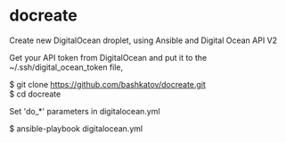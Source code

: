 # docreate
Create new DigitalOcean droplet, using Ansible and Digital Ocean API V2

Get your API token from DigitalOcean and put it to the ~/.ssh/digital_ocean_token file,

$ git clone https://github.com/bashkatov/docreate.git  
$ cd docreate

Set 'do_*' parameters in digitalocean.yml

$ ansible-playbook digitalocean.yml

